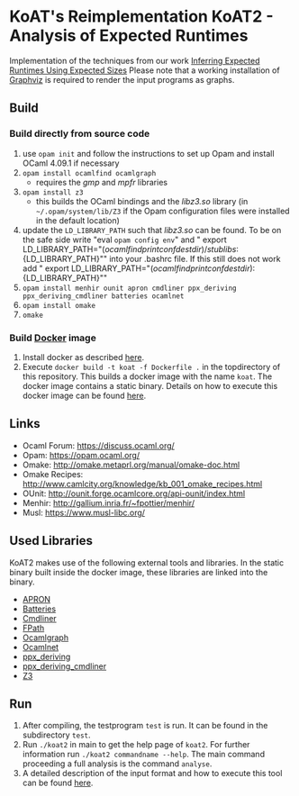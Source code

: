 # KoAT's Reimplementation KoAT2 - Analysis of Expected Runtimes
Implementation of the techniques from our work [Inferring Expected Runtimes Using Expected Sizes](https://aprove-developers.github.io/ExpectedUpperBounds/)
Please note that a working installation of [Graphviz](https://www.graphviz.org/) is required to render the input programs as graphs.

## Build

### Build directly from source code

1. use `opam init` and follow the instructions to set up Opam and install OCaml 4.09.1 if necessary
2. `opam install ocamlfind ocamlgraph`
    * requires the _gmp_ and _mpfr_ libraries
3. `opam install z3`
    * this builds the OCaml bindings and the _libz3.so_ library (in `~/.opam/system/lib/Z3` if the Opam configuration files were installed in the default location)
4. update the `LD_LIBRARY_PATH` such that _libz3.so_ can be found. To be on the safe side write "eval `opam config env`" and "
export LD_LIBRARY_PATH="$(ocamlfind printconf destdir)/stublibs:${LD_LIBRARY_PATH}"" into your .bashrc file. If this still does not work add "
export LD_LIBRARY_PATH="$(ocamlfind printconf destdir):${LD_LIBRARY_PATH}""
5. `opam install menhir ounit apron cmdliner ppx_deriving ppx_deriving_cmdliner batteries ocamlnet`
6. `opam install omake`
7. `omake`

### Build [Docker](https://www.docker.com/) image

1. Install docker as described [here](https://docs.docker.com/engine/install/).
2. Execute `docker build -t koat -f Dockerfile .` in the topdirectory of this repository. This builds a docker image with the name `koat`. The docker image contains a static binary. Details on how to execute this docker image can be found [here](https://aprove-developers.github.io/ExpectedUpperBounds/).

## Links

- Ocaml Forum: https://discuss.ocaml.org/
- Opam: https://opam.ocaml.org/
- Omake: http://omake.metaprl.org/manual/omake-doc.html
- Omake Recipes: http://www.camlcity.org/knowledge/kb_001_omake_recipes.html
- OUnit: http://ounit.forge.ocamlcore.org/api-ounit/index.html
- Menhir: http://gallium.inria.fr/~fpottier/menhir/
- Musl: https://www.musl-libc.org/

## Used Libraries
KoAT2 makes use of the following external tools and libraries. In the static binary built inside the docker image, these libraries are linked into the binary.

- [APRON](<https://antoinemine.github.io/Apron/doc/>)
- [Batteries](<http://ocaml-batteries-team.github.io/batteries-included/hdoc2/>)
- [Cmdliner](<http://erratique.ch/software/cmdliner/doc/Cmdliner>)
- [FPath](<https://erratique.ch/software/fpath>)
- [Ocamlgraph](<http://ocamlgraph.lri.fr/doc/>)
- [Ocamlnet](http://projects.camlcity.org/projects/ocamlnet.html)
- [ppx_deriving](<https://github.com/ocaml-ppx/ppx_deriving>)
- [ppx_deriving_cmdliner](<https://github.com/hammerlab/ppx_deriving_cmdliner>)
- [Z3](https://github.com/Z3Prover/z3)

## Run

1. After compiling, the testprogram `test` is run. It can be found in the subdirectory `test`.
2. Run `./koat2` in main to get the help page of `koat2`. For further information run `./koat2 commandname --help`. The main command proceeding a full analysis is the command `analyse`.
3. A detailed description of the input format and how to execute this tool can be found [here](https://aprove-developers.github.io/ExpectedUpperBounds/).

